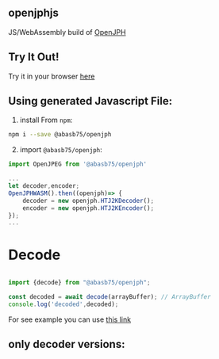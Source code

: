 ## openjphjs
JS/WebAssembly build of [OpenJPH](https://github.com/aous72/OpenJPH)

## Try It Out!
Try it in your browser [here](https://chafey.github.io/openjphjs/test/browser/index.html)

## Using generated Javascript File:
1. install From `npm`:

```bash
npm i --save @abasb75/openjph
```

2. import `@abasb75/openjph`:

```js
import OpenJPEG from '@abasb75/openjph'

...
let decoder,encoder;
OpenJPHWASM().then((openjph)=> {
    decoder = new openjph.HTJ2KDecoder();
    encoder = new openjph.HTJ2KEncoder();
});
...

```

# Decode

```javascript

import {decode} from "@abasb75/openjph";

const decoded = await decode(arrayBuffer); // ArrayBuffer
console.log('decoded',decoded);


```

For see example you can use <a href="https://github.com/abasb75/openjphjs/blob/master/test/browser/index.html">this link</a>

## only decoder versions:
